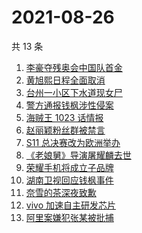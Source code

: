 # 2021-08-26

共 13 条

<!-- BEGIN ZHIHUSEARCH -->
<!-- 最后更新时间 Thu Aug 26 2021 02:09:02 GMT+0800 (China Standard Time) -->
1. [李豪夺残奥会中国队首金](https://www.zhihu.com/search?q=李豪)
1. [黄旭熙日程全面取消](https://www.zhihu.com/search?q=黄旭熙)
1. [台州一小区下水道现女尸 ](https://www.zhihu.com/search?q=台州女尸)
1. [警方通报钱枫涉性侵案](https://www.zhihu.com/search?q=钱枫)
1. [海贼王 1023 话情报](https://www.zhihu.com/search?q=海贼王)
1. [赵丽颖粉丝群被禁言](https://www.zhihu.com/search?q=赵丽颖粉丝群)
1. [S11 总决赛改为欧洲举办](https://www.zhihu.com/search?q=s11全球总决赛)
1. [《老娘舅》导演屠耀麟去世](https://www.zhihu.com/search?q=屠耀麟)
1. [荣耀手机将成立子品牌](https://www.zhihu.com/search?q=星耀)
1. [湖南卫视回应钱枫事件](https://www.zhihu.com/search?q=湖南卫视回应)
1. [奈雪的茶深夜致歉](https://www.zhihu.com/search?q=奈雪的茶)
1. [vivo 加速自主研发芯片](https://www.zhihu.com/search?q=vivo芯片)
1. [阿里案嫌犯张某被批捕 ](https://www.zhihu.com/search?q=阿里张某)
<!-- END ZHIHUSEARCH -->
